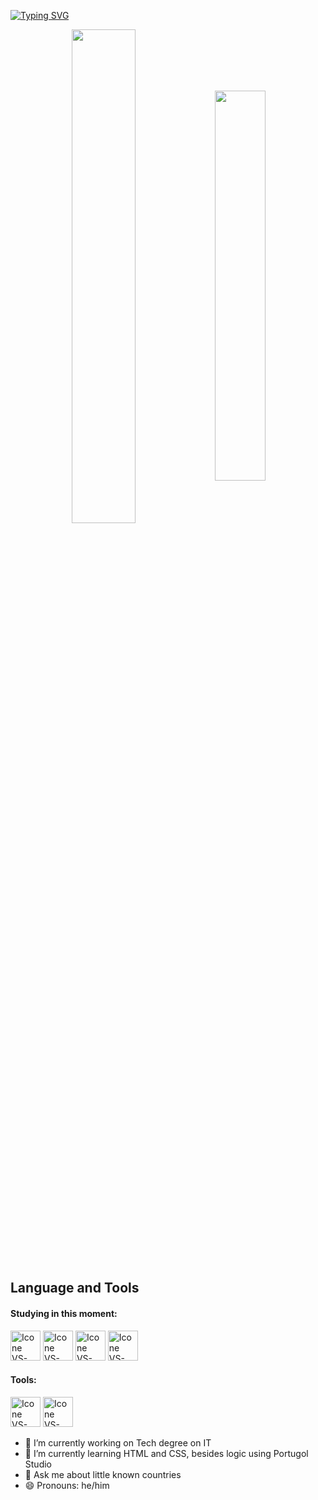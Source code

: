 [![Typing SVG](https://readme-typing-svg.herokuapp.com?color=000000&size=35&center=true&vCenter=true&width=1000&lines=My+name+is+Gustavo+Barros)](https://git.io/typing-svg)

<div align="center" style="margin-bottom:200px">
<img width=45% align="center" src="https://github-readme-stats.vercel.app/api?username=guhbarros99&theme=holi&show_icons=true" />
<img width=40% align="center" src="https://github-readme-stats.vercel.app/api/top-langs/?username=guhbarros99&layout=compact&theme=holi" />
</div>


<br>

## Language and Tools


#### Studying in this moment:
  [<img height="48px" width="48px" alt="Icone VS-Code" src="https://skillicons.dev/icons?i=html"/>](https://developer.mozilla.org/en-US/docs/Web/HTML)
  [<img height="48px" width="48px" alt="Icone VS-Code" src="https://skillicons.dev/icons?i=css"/>](https://developer.mozilla.org/en-US/docs/Web/CSS)
  [<img height="48px" width="48px" alt="Icone VS-Code" src="https://skillicons.dev/icons?i=javascript"/>](https://developer.mozilla.org/en-US/docs/Web/javascript)
  [<img height="48px" width="48px" alt="Icone VS-Code" src="https://skillicons.dev/icons?i=php"/>](https://developer.mozilla.org/en-US/docs/Web/php)

#### Tools:

  [<img height="48px" width="48px" alt="Icone VS-Code" src="https://skillicons.dev/icons?i=vscode"/>](https://code.visualstudio.com/)
  [<img height="48px" width="48px" alt="Icone VS-Code" src="https://skillicons.dev/icons?i=github"/>](https://github.com/)

  
- 🔭 I’m currently working on Tech degree on IT
- 🌱 I’m currently learning HTML and CSS, besides logic using Portugol Studio
- 💬 Ask me about little known countries
- 😄 Pronouns: he/him


